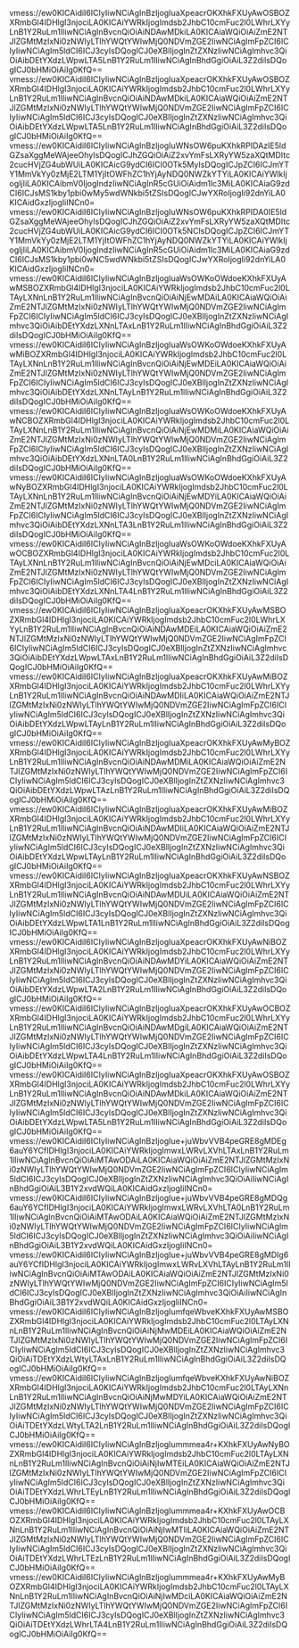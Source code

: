 vmess://ew0KICAidiI6ICIyIiwNCiAgInBzIjogIuaXpeacrOKXhkFXUyAwOSBOZXRmbGl4IDHlgI3njociLA0KICAiYWRkIjogImdsb2JhbC10cmFuc2l0LWhrLXYyLnB1Y2RuLm1lIiwNCiAgInBvcnQiOiAiNDAwMDkiLA0KICAiaWQiOiAiZmE2NTJlZGMtMzIxNi0zNWIyLTlhYWQtYWIwMjQ0NDVmZGE2IiwNCiAgImFpZCI6ICIyIiwNCiAgIm5ldCI6ICJ3cyIsDQogICJ0eXBlIjogInZtZXNzIiwNCiAgImhvc3QiOiAibDEtYXdzLWpwLTA5LnB1Y2RuLm1lIiwNCiAgInBhdGgiOiAiL3Z2diIsDQogICJ0bHMiOiAiIg0KfQ==
vmess://ew0KICAidiI6ICIyIiwNCiAgInBzIjogIuaXpeacrOKXhkFXUyAwOSBOZXRmbGl4IDHlgI3njociLA0KICAiYWRkIjogImdsb2JhbC10cmFuc2l0LWhrLXYyLnB1Y2RuLm1lIiwNCiAgInBvcnQiOiAiNDAwMDkiLA0KICAiaWQiOiAiZmE2NTJlZGMtMzIxNi0zNWIyLTlhYWQtYWIwMjQ0NDVmZGE2IiwNCiAgImFpZCI6ICIyIiwNCiAgIm5ldCI6ICJ3cyIsDQogICJ0eXBlIjogInZtZXNzIiwNCiAgImhvc3QiOiAibDEtYXdzLWpwLTA5LnB1Y2RuLm1lIiwNCiAgInBhdGgiOiAiL3Z2diIsDQogICJ0bHMiOiAiIg0KfQ==
vmess://ew0KICAidiI6ICIyIiwNCiAgInBzIjogIuWNsOW6puKXhkRPIDAzIE5ldGZsaXggMeWAjeeOhyIsDQogICJhZGQiOiAiZ2xvYmFsLXRyYW5zaXQtMDItc2cucHVjZG4ubWUiLA0KICAicG9ydCI6ICI0OTk5MyIsDQogICJpZCI6ICJmYTY1MmVkYy0zMjE2LTM1YjItOWFhZC1hYjAyNDQ0NWZkYTYiLA0KICAiYWlkIjogIjIiLA0KICAibmV0IjogIndzIiwNCiAgInR5cGUiOiAidm1lc3MiLA0KICAiaG9zdCI6ICJsMS1kby1pbi0wMy5wdWNkbi5tZSIsDQogICJwYXRoIjogIi92dnYiLA0KICAidGxzIjogIiINCn0=
vmess://ew0KICAidiI6ICIyIiwNCiAgInBzIjogIuWNsOW6puKXhkRPIDA0IE5ldGZsaXggMeWAjeeOhyIsDQogICJhZGQiOiAiZ2xvYmFsLXRyYW5zaXQtMDItc2cucHVjZG4ubWUiLA0KICAicG9ydCI6ICI0OTk5NCIsDQogICJpZCI6ICJmYTY1MmVkYy0zMjE2LTM1YjItOWFhZC1hYjAyNDQ0NWZkYTYiLA0KICAiYWlkIjogIjIiLA0KICAibmV0IjogIndzIiwNCiAgInR5cGUiOiAidm1lc3MiLA0KICAiaG9zdCI6ICJsMS1kby1pbi0wNC5wdWNkbi5tZSIsDQogICJwYXRoIjogIi92dnYiLA0KICAidGxzIjogIiINCn0=
vmess://ew0KICAidiI6ICIyIiwNCiAgInBzIjogIuaWsOWKoOWdoeKXhkFXUyAwMSBOZXRmbGl4IDHlgI3njociLA0KICAiYWRkIjogImdsb2JhbC10cmFuc2l0LTAyLXNnLnB1Y2RuLm1lIiwNCiAgInBvcnQiOiAiNjEwMDAiLA0KICAiaWQiOiAiZmE2NTJlZGMtMzIxNi0zNWIyLTlhYWQtYWIwMjQ0NDVmZGE2IiwNCiAgImFpZCI6ICIyIiwNCiAgIm5ldCI6ICJ3cyIsDQogICJ0eXBlIjogInZtZXNzIiwNCiAgImhvc3QiOiAibDEtYXdzLXNnLTAxLnB1Y2RuLm1lIiwNCiAgInBhdGgiOiAiL3Z2diIsDQogICJ0bHMiOiAiIg0KfQ==
vmess://ew0KICAidiI6ICIyIiwNCiAgInBzIjogIuaWsOWKoOWdoeKXhkFXUyAwMiBOZXRmbGl4IDHlgI3njociLA0KICAiYWRkIjogImdsb2JhbC10cmFuc2l0LTAyLXNnLnB1Y2RuLm1lIiwNCiAgInBvcnQiOiAiNjEwMDEiLA0KICAiaWQiOiAiZmE2NTJlZGMtMzIxNi0zNWIyLTlhYWQtYWIwMjQ0NDVmZGE2IiwNCiAgImFpZCI6ICIyIiwNCiAgIm5ldCI6ICJ3cyIsDQogICJ0eXBlIjogInZtZXNzIiwNCiAgImhvc3QiOiAibDEtYXdzLXNnLTAyLnB1Y2RuLm1lIiwNCiAgInBhdGgiOiAiL3Z2diIsDQogICJ0bHMiOiAiIg0KfQ==
vmess://ew0KICAidiI6ICIyIiwNCiAgInBzIjogIuaWsOWKoOWdoeKXhkFXUyAwNCBOZXRmbGl4IDHlgI3njociLA0KICAiYWRkIjogImdsb2JhbC10cmFuc2l0LTAyLXNnLnB1Y2RuLm1lIiwNCiAgInBvcnQiOiAiNjEwMDMiLA0KICAiaWQiOiAiZmE2NTJlZGMtMzIxNi0zNWIyLTlhYWQtYWIwMjQ0NDVmZGE2IiwNCiAgImFpZCI6ICIyIiwNCiAgIm5ldCI6ICJ3cyIsDQogICJ0eXBlIjogInZtZXNzIiwNCiAgImhvc3QiOiAibDEtYXdzLXNnLTA0LnB1Y2RuLm1lIiwNCiAgInBhdGgiOiAiL3Z2diIsDQogICJ0bHMiOiAiIg0KfQ==
vmess://ew0KICAidiI6ICIyIiwNCiAgInBzIjogIuaWsOWKoOWdoeKXhkFXUyAwNyBOZXRmbGl4IDHlgI3njociLA0KICAiYWRkIjogImdsb2JhbC10cmFuc2l0LTAyLXNnLnB1Y2RuLm1lIiwNCiAgInBvcnQiOiAiNjEwMDYiLA0KICAiaWQiOiAiZmE2NTJlZGMtMzIxNi0zNWIyLTlhYWQtYWIwMjQ0NDVmZGE2IiwNCiAgImFpZCI6ICIyIiwNCiAgIm5ldCI6ICJ3cyIsDQogICJ0eXBlIjogInZtZXNzIiwNCiAgImhvc3QiOiAibDEtYXdzLXNnLTA3LnB1Y2RuLm1lIiwNCiAgInBhdGgiOiAiL3Z2diIsDQogICJ0bHMiOiAiIg0KfQ==
vmess://ew0KICAidiI6ICIyIiwNCiAgInBzIjogIuaWsOWKoOWdoeKXhkFXUyAwOCBOZXRmbGl4IDHlgI3njociLA0KICAiYWRkIjogImdsb2JhbC10cmFuc2l0LTAyLXNnLnB1Y2RuLm1lIiwNCiAgInBvcnQiOiAiNjEwMDciLA0KICAiaWQiOiAiZmE2NTJlZGMtMzIxNi0zNWIyLTlhYWQtYWIwMjQ0NDVmZGE2IiwNCiAgImFpZCI6ICIyIiwNCiAgIm5ldCI6ICJ3cyIsDQogICJ0eXBlIjogInZtZXNzIiwNCiAgImhvc3QiOiAibDEtYXdzLXNnLTA4LnB1Y2RuLm1lIiwNCiAgInBhdGgiOiAiL3Z2diIsDQogICJ0bHMiOiAiIg0KfQ==
vmess://ew0KICAidiI6ICIyIiwNCiAgInBzIjogIuaXpeacrOKXhkFXUyAwMSBOZXRmbGl4IDHlgI3njociLA0KICAiYWRkIjogImdsb2JhbC10cmFuc2l0LWhrLXYyLnB1Y2RuLm1lIiwNCiAgInBvcnQiOiAiNDAwMDEiLA0KICAiaWQiOiAiZmE2NTJlZGMtMzIxNi0zNWIyLTlhYWQtYWIwMjQ0NDVmZGE2IiwNCiAgImFpZCI6ICIyIiwNCiAgIm5ldCI6ICJ3cyIsDQogICJ0eXBlIjogInZtZXNzIiwNCiAgImhvc3QiOiAibDEtYXdzLWpwLTAxLnB1Y2RuLm1lIiwNCiAgInBhdGgiOiAiL3Z2diIsDQogICJ0bHMiOiAiIg0KfQ==
vmess://ew0KICAidiI6ICIyIiwNCiAgInBzIjogIuaXpeacrOKXhkFXUyAwMiBOZXRmbGl4IDHlgI3njociLA0KICAiYWRkIjogImdsb2JhbC10cmFuc2l0LWhrLXYyLnB1Y2RuLm1lIiwNCiAgInBvcnQiOiAiNDAwMDIiLA0KICAiaWQiOiAiZmE2NTJlZGMtMzIxNi0zNWIyLTlhYWQtYWIwMjQ0NDVmZGE2IiwNCiAgImFpZCI6ICIyIiwNCiAgIm5ldCI6ICJ3cyIsDQogICJ0eXBlIjogInZtZXNzIiwNCiAgImhvc3QiOiAibDEtYXdzLWpwLTAyLnB1Y2RuLm1lIiwNCiAgInBhdGgiOiAiL3Z2diIsDQogICJ0bHMiOiAiIg0KfQ==
vmess://ew0KICAidiI6ICIyIiwNCiAgInBzIjogIuaXpeacrOKXhkFXUyAwMyBOZXRmbGl4IDHlgI3njociLA0KICAiYWRkIjogImdsb2JhbC10cmFuc2l0LWhrLXYyLnB1Y2RuLm1lIiwNCiAgInBvcnQiOiAiNDAwMDMiLA0KICAiaWQiOiAiZmE2NTJlZGMtMzIxNi0zNWIyLTlhYWQtYWIwMjQ0NDVmZGE2IiwNCiAgImFpZCI6ICIyIiwNCiAgIm5ldCI6ICJ3cyIsDQogICJ0eXBlIjogInZtZXNzIiwNCiAgImhvc3QiOiAibDEtYXdzLWpwLTAzLnB1Y2RuLm1lIiwNCiAgInBhdGgiOiAiL3Z2diIsDQogICJ0bHMiOiAiIg0KfQ==
vmess://ew0KICAidiI6ICIyIiwNCiAgInBzIjogIuaXpeacrOKXhkFXUyAwMiBOZXRmbGl4IDHlgI3njociLA0KICAiYWRkIjogImdsb2JhbC10cmFuc2l0LWhrLXYyLnB1Y2RuLm1lIiwNCiAgInBvcnQiOiAiNDAwMDIiLA0KICAiaWQiOiAiZmE2NTJlZGMtMzIxNi0zNWIyLTlhYWQtYWIwMjQ0NDVmZGE2IiwNCiAgImFpZCI6ICIyIiwNCiAgIm5ldCI6ICJ3cyIsDQogICJ0eXBlIjogInZtZXNzIiwNCiAgImhvc3QiOiAibDEtYXdzLWpwLTAyLnB1Y2RuLm1lIiwNCiAgInBhdGgiOiAiL3Z2diIsDQogICJ0bHMiOiAiIg0KfQ==
vmess://ew0KICAidiI6ICIyIiwNCiAgInBzIjogIuaXpeacrOKXhkFXUyAwNSBOZXRmbGl4IDHlgI3njociLA0KICAiYWRkIjogImdsb2JhbC10cmFuc2l0LWhrLXYyLnB1Y2RuLm1lIiwNCiAgInBvcnQiOiAiNDAwMDUiLA0KICAiaWQiOiAiZmE2NTJlZGMtMzIxNi0zNWIyLTlhYWQtYWIwMjQ0NDVmZGE2IiwNCiAgImFpZCI6ICIyIiwNCiAgIm5ldCI6ICJ3cyIsDQogICJ0eXBlIjogInZtZXNzIiwNCiAgImhvc3QiOiAibDEtYXdzLWpwLTA1LnB1Y2RuLm1lIiwNCiAgInBhdGgiOiAiL3Z2diIsDQogICJ0bHMiOiAiIg0KfQ==
vmess://ew0KICAidiI6ICIyIiwNCiAgInBzIjogIuaXpeacrOKXhkFXUyAwNiBOZXRmbGl4IDHlgI3njociLA0KICAiYWRkIjogImdsb2JhbC10cmFuc2l0LWhrLXYyLnB1Y2RuLm1lIiwNCiAgInBvcnQiOiAiNDAwMDYiLA0KICAiaWQiOiAiZmE2NTJlZGMtMzIxNi0zNWIyLTlhYWQtYWIwMjQ0NDVmZGE2IiwNCiAgImFpZCI6ICIyIiwNCiAgIm5ldCI6ICJ3cyIsDQogICJ0eXBlIjogInZtZXNzIiwNCiAgImhvc3QiOiAibDEtYXdzLWpwLTA2LnB1Y2RuLm1lIiwNCiAgInBhdGgiOiAiL3Z2diIsDQogICJ0bHMiOiAiIg0KfQ==
vmess://ew0KICAidiI6ICIyIiwNCiAgInBzIjogIuaXpeacrOKXhkFXUyAwOCBOZXRmbGl4IDHlgI3njociLA0KICAiYWRkIjogImdsb2JhbC10cmFuc2l0LWhrLXYyLnB1Y2RuLm1lIiwNCiAgInBvcnQiOiAiNDAwMDgiLA0KICAiaWQiOiAiZmE2NTJlZGMtMzIxNi0zNWIyLTlhYWQtYWIwMjQ0NDVmZGE2IiwNCiAgImFpZCI6ICIyIiwNCiAgIm5ldCI6ICJ3cyIsDQogICJ0eXBlIjogInZtZXNzIiwNCiAgImhvc3QiOiAibDEtYXdzLWpwLTA4LnB1Y2RuLm1lIiwNCiAgInBhdGgiOiAiL3Z2diIsDQogICJ0bHMiOiAiIg0KfQ==
vmess://ew0KICAidiI6ICIyIiwNCiAgInBzIjogIuaXpeacrOKXhkFXUyAwOSBOZXRmbGl4IDHlgI3njociLA0KICAiYWRkIjogImdsb2JhbC10cmFuc2l0LWhrLXYyLnB1Y2RuLm1lIiwNCiAgInBvcnQiOiAiNDAwMDkiLA0KICAiaWQiOiAiZmE2NTJlZGMtMzIxNi0zNWIyLTlhYWQtYWIwMjQ0NDVmZGE2IiwNCiAgImFpZCI6ICIyIiwNCiAgIm5ldCI6ICJ3cyIsDQogICJ0eXBlIjogInZtZXNzIiwNCiAgImhvc3QiOiAibDEtYXdzLWpwLTA5LnB1Y2RuLm1lIiwNCiAgInBhdGgiOiAiL3Z2diIsDQogICJ0bHMiOiAiIg0KfQ==
vmess://ew0KICAidiI6ICIyIiwNCiAgInBzIjogIue+juWbvVVB4peGRE8gMDEg6auY6YCfIDHlgI3njociLA0KICAiYWRkIjogImwxLWRvLXVhLTAxLnB1Y2RuLm1lIiwNCiAgInBvcnQiOiAiMTAwODAiLA0KICAiaWQiOiAiZmE2NTJlZGMtMzIxNi0zNWIyLTlhYWQtYWIwMjQ0NDVmZGE2IiwNCiAgImFpZCI6ICIyIiwNCiAgIm5ldCI6ICJ3cyIsDQogICJ0eXBlIjogInZtZXNzIiwNCiAgImhvc3QiOiAiIiwNCiAgInBhdGgiOiAiL3B1Y2xvdWQiLA0KICAidGxzIjogIiINCn0=
vmess://ew0KICAidiI6ICIyIiwNCiAgInBzIjogIue+juWbvVVB4peGRE8gMDQg6auY6YCfIDHlgI3njociLA0KICAiYWRkIjogImwxLWRvLXVhLTA0LnB1Y2RuLm1lIiwNCiAgInBvcnQiOiAiMTAwODAiLA0KICAiaWQiOiAiZmE2NTJlZGMtMzIxNi0zNWIyLTlhYWQtYWIwMjQ0NDVmZGE2IiwNCiAgImFpZCI6ICIyIiwNCiAgIm5ldCI6ICJ3cyIsDQogICJ0eXBlIjogInZtZXNzIiwNCiAgImhvc3QiOiAiIiwNCiAgInBhdGgiOiAiL3B1Y2xvdWQiLA0KICAidGxzIjogIiINCn0=
vmess://ew0KICAidiI6ICIyIiwNCiAgInBzIjogIue+juWbvVVB4peGRE8gMDIg6auY6YCfIDHlgI3njociLA0KICAiYWRkIjogImwxLWRvLXVhLTAyLnB1Y2RuLm1lIiwNCiAgInBvcnQiOiAiMTAwODAiLA0KICAiaWQiOiAiZmE2NTJlZGMtMzIxNi0zNWIyLTlhYWQtYWIwMjQ0NDVmZGE2IiwNCiAgImFpZCI6ICIyIiwNCiAgIm5ldCI6ICJ3cyIsDQogICJ0eXBlIjogInZtZXNzIiwNCiAgImhvc3QiOiAiIiwNCiAgInBhdGgiOiAiL3B1Y2xvdWQiLA0KICAidGxzIjogIiINCn0=
vmess://ew0KICAidiI6ICIyIiwNCiAgInBzIjogIumfqeWbveKXhkFXUyAwMSBOZXRmbGl4IDHlgI3njociLA0KICAiYWRkIjogImdsb2JhbC10cmFuc2l0LTAyLXNnLnB1Y2RuLm1lIiwNCiAgInBvcnQiOiAiNjMwMDEiLA0KICAiaWQiOiAiZmE2NTJlZGMtMzIxNi0zNWIyLTlhYWQtYWIwMjQ0NDVmZGE2IiwNCiAgImFpZCI6ICIyIiwNCiAgIm5ldCI6ICJ3cyIsDQogICJ0eXBlIjogInZtZXNzIiwNCiAgImhvc3QiOiAiTDEtYXdzLWtyLTAxLnB1Y2RuLm1lIiwNCiAgInBhdGgiOiAiL3Z2diIsDQogICJ0bHMiOiAiIg0KfQ==
vmess://ew0KICAidiI6ICIyIiwNCiAgInBzIjogIumfqeWbveKXhkFXUyAwNiBOZXRmbGl4IDHlgI3njociLA0KICAiYWRkIjogImdsb2JhbC10cmFuc2l0LTAyLXNnLnB1Y2RuLm1lIiwNCiAgInBvcnQiOiAiNjMwMDYiLA0KICAiaWQiOiAiZmE2NTJlZGMtMzIxNi0zNWIyLTlhYWQtYWIwMjQ0NDVmZGE2IiwNCiAgImFpZCI6ICIyIiwNCiAgIm5ldCI6ICJ3cyIsDQogICJ0eXBlIjogInZtZXNzIiwNCiAgImhvc3QiOiAiTDEtYXdzLWtyLTA2LnB1Y2RuLm1lIiwNCiAgInBhdGgiOiAiL3Z2diIsDQogICJ0bHMiOiAiIg0KfQ==
vmess://ew0KICAidiI6ICIyIiwNCiAgInBzIjogIummmea4r+KXhkFXUyAwNyBOZXRmbGl4IDHlgI3njociLA0KICAiYWRkIjogImdsb2JhbC10cmFuc2l0LTAyLXNnLnB1Y2RuLm1lIiwNCiAgInBvcnQiOiAiNjIwMTEiLA0KICAiaWQiOiAiZmE2NTJlZGMtMzIxNi0zNWIyLTlhYWQtYWIwMjQ0NDVmZGE2IiwNCiAgImFpZCI6ICIyIiwNCiAgIm5ldCI6ICJ3cyIsDQogICJ0eXBlIjogInZtZXNzIiwNCiAgImhvc3QiOiAiTDEtYXdzLWhrLTEyLnB1Y2RuLm1lIiwNCiAgInBhdGgiOiAiL3Z2diIsDQogICJ0bHMiOiAiIg0KfQ==
vmess://ew0KICAidiI6ICIyIiwNCiAgInBzIjogIummmea4r+KXhkFXUyAwOCBOZXRmbGl4IDHlgI3njociLA0KICAiYWRkIjogImdsb2JhbC10cmFuc2l0LTAyLXNnLnB1Y2RuLm1lIiwNCiAgInBvcnQiOiAiNjIwMTIiLA0KICAiaWQiOiAiZmE2NTJlZGMtMzIxNi0zNWIyLTlhYWQtYWIwMjQ0NDVmZGE2IiwNCiAgImFpZCI6ICIyIiwNCiAgIm5ldCI6ICJ3cyIsDQogICJ0eXBlIjogInZtZXNzIiwNCiAgImhvc3QiOiAiTDEtYXdzLWhrLTEzLnB1Y2RuLm1lIiwNCiAgInBhdGgiOiAiL3Z2diIsDQogICJ0bHMiOiAiIg0KfQ==
vmess://ew0KICAidiI6ICIyIiwNCiAgInBzIjogIummmea4r+KXhkFXUyAwMyBOZXRmbGl4IDHlgI3njociLA0KICAiYWRkIjogImdsb2JhbC10cmFuc2l0LTAyLXNnLnB1Y2RuLm1lIiwNCiAgInBvcnQiOiAiNjIwMDciLA0KICAiaWQiOiAiZmE2NTJlZGMtMzIxNi0zNWIyLTlhYWQtYWIwMjQ0NDVmZGE2IiwNCiAgImFpZCI6ICIyIiwNCiAgIm5ldCI6ICJ3cyIsDQogICJ0eXBlIjogInZtZXNzIiwNCiAgImhvc3QiOiAiTDEtYXdzLWhrLTA4LnB1Y2RuLm1lIiwNCiAgInBhdGgiOiAiL3Z2diIsDQogICJ0bHMiOiAiIg0KfQ==

